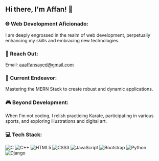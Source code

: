 ## Hi there, I'm Affan! 👋

### 🌐 Web Development Aficionado: 
I am deeply engrossed in the realm of web development, perpetually enhancing my skills and embracing new technologies.

### 📧 Reach Out:
Email: aaaffansayed@gmail.com

### 💼 Current Endeavor:
Mastering the MERN Stack to create robust and dynamic applications.

### 🎮 Beyond Development:
When I'm not coding, I relish practicing Karate, participating in various sports, and exploring illustrations and digital art.

### 💻 Tech Stack:
![C](https://img.shields.io/badge/C-00599C?style=for-the-badge&logo=c&logoColor=white)
![C++](https://img.shields.io/badge/C++-00599C?style=for-the-badge&logo=c%2B%2B&logoColor=white)
![HTML5](https://img.shields.io/badge/HTML5-E34F26?style=for-the-badge&logo=html5&logoColor=white)
![CSS3](https://img.shields.io/badge/CSS3-1572B6?style=for-the-badge&logo=css3&logoColor=white)
![JavaScript](https://img.shields.io/badge/JavaScript-F7DF1E?style=for-the-badge&logo=javascript&logoColor=black)
![Bootstrap](https://img.shields.io/badge/Bootstrap-563D7C?style=for-the-badge&logo=bootstrap&logoColor=white)
![Python](https://img.shields.io/badge/Python-3776AB?style=for-the-badge&logo=python&logoColor=white)
![Django](https://img.shields.io/badge/Django-092E20?style=for-the-badge&logo=django&logoColor=white)

